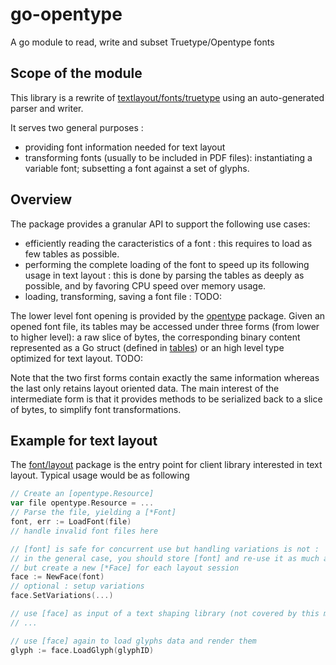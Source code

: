 # go-opentype
A go module to read, write and subset Truetype/Opentype fonts

## Scope of the module 

This library is a rewrite of [textlayout/fonts/truetype](https://pkg.go.dev/github.com/benoitkugler/textlayout@v0.2.0/fonts/truetype) using an auto-generated parser and writer. 

It serves two general purposes :
  - providing font information needed for text layout
  - transforming fonts (usually to be included in PDF files): instantiating a variable font; subsetting a font against a set of glyphs.
  
  
## Overview

The package provides a granular API to support the following use cases:
 - efficiently reading the caracteristics of a font : this requires to load as few tables as possible.
 - performing the complete loading of the font to speed up its following usage in text layout : this is done by parsing the tables as deeply as possible, and by favoring CPU speed over memory usage.
 - loading, transforming, saving a font file : 
    TODO:

The lower level font opening is provided by the [opentype](opentype/) package. Given an opened font file, its tables may be accessed under three forms (from lower to higher level): a raw slice of bytes, the corresponding binary content represented as a Go struct (defined in [tables](/tables/)) or an high level type optimized for text layout.
TODO:

Note that the two first forms contain exactly the same information whereas the last only retains layout oriented data.
The main interest of the intermediate form is that it provides methods to be serialized back to a slice of bytes, to simplify font transformations.

## Example for text layout

The [font/layout](font/layout) package is the entry point for client library interested in text layout. Typical usage would be as following 
```go
// Create an [opentype.Resource]
var file opentype.Resource = ... 
// Parse the file, yielding a [*Font]
font, err := LoadFont(file)
// handle invalid font files here

// [font] is safe for concurrent use but handling variations is not :
// in the general case, you should store [font] and re-use it as much as possible, 
// but create a new [*Face] for each layout session
face := NewFace(font)
// optional : setup variations
face.SetVariations(...)

// use [face] as input of a text shaping library (not covered by this module)
// ...

// use [face] again to load glyphs data and render them
glyph := face.LoadGlyph(glyphID)
```
